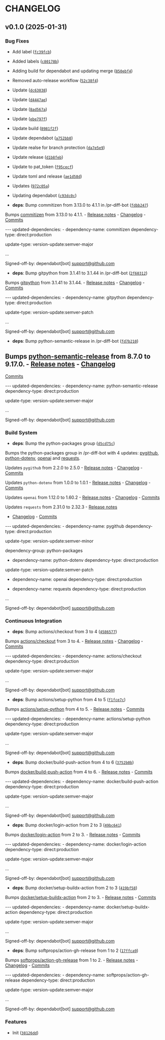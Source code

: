 # CHANGELOG


## v0.1.0 (2025-01-31)

### Bug Fixes

- Add label
  ([`fc39fcb`](https://github.com/Sudo-Whodo/pr-genius/commit/fc39fcb3f5025c18e78c2d293fb500b89a547219))

- Added labels
  ([`c80178b`](https://github.com/Sudo-Whodo/pr-genius/commit/c80178b27a516f71e95c540719e5837a9d6340a0))

- Adding build for dependabot and updating merge
  ([`850ebf4`](https://github.com/Sudo-Whodo/pr-genius/commit/850ebf47e7bcb59eaa9349dedcbd2f89d2b3849d))

- Removed auto-release workflow
  ([`52c38f4`](https://github.com/Sudo-Whodo/pr-genius/commit/52c38f4f726a7de2165a7be4bb87d54d6837ffe4))

- Update
  ([`dc63038`](https://github.com/Sudo-Whodo/pr-genius/commit/dc630383c0ce8781b99717720d697d409484a6bf))

- Update
  ([`d4447ae`](https://github.com/Sudo-Whodo/pr-genius/commit/d4447ae21c0f7b98593a760e11e8abf10faebcf3))

- Update
  ([`8ad567a`](https://github.com/Sudo-Whodo/pr-genius/commit/8ad567a17f0a6e6266ea4c083c9cf62038733a45))

- Update
  ([`ebe797f`](https://github.com/Sudo-Whodo/pr-genius/commit/ebe797f0645b6294f7df55d2e5db062473d62d7b))

- Update build
  ([`8981f2f`](https://github.com/Sudo-Whodo/pr-genius/commit/8981f2f1a457cb5193bf5a7d20a84be0a4a9b7c7))

- Update dependabot
  ([`a752bb0`](https://github.com/Sudo-Whodo/pr-genius/commit/a752bb07ca1bc05357eee37b0be03c8d855ea0b7))

- Update realse for branch protection
  ([`da7e5e9`](https://github.com/Sudo-Whodo/pr-genius/commit/da7e5e9e8935a86173bbf5df208b0ad9d2b2ba81))

- Update release
  ([`d1b8feb`](https://github.com/Sudo-Whodo/pr-genius/commit/d1b8feb525ff46e2d27f2aa8ace9b0c2fe769960))

- Update to pat_token
  ([`f95cecf`](https://github.com/Sudo-Whodo/pr-genius/commit/f95cecfee71abcb3cb77e81c8663798c2346911d))

- Update toml and release
  ([`ae1d58d`](https://github.com/Sudo-Whodo/pr-genius/commit/ae1d58dbff2ad681635e66c8b63866c0b22881d9))

- Updates
  ([`972c05a`](https://github.com/Sudo-Whodo/pr-genius/commit/972c05a3475d4a1d023b4c2bdb2416cb661f5f42))

- Updating dependabot
  ([`c93dc0c`](https://github.com/Sudo-Whodo/pr-genius/commit/c93dc0c96e24371ac2ff4527c4f4442c5fe25d05))

- **deps**: Bump commitizen from 3.13.0 to 4.1.1 in /pr-diff-bot
  ([`fdbb247`](https://github.com/Sudo-Whodo/pr-genius/commit/fdbb247257aadeb984304493bfdc04ec893beae2))

Bumps [commitizen](https://github.com/commitizen-tools/commitizen) from 3.13.0 to 4.1.1. - [Release
  notes](https://github.com/commitizen-tools/commitizen/releases) -
  [Changelog](https://github.com/commitizen-tools/commitizen/blob/master/CHANGELOG.md) -
  [Commits](https://github.com/commitizen-tools/commitizen/compare/v3.13.0...v4.1.1)

--- updated-dependencies: - dependency-name: commitizen dependency-type: direct:production

update-type: version-update:semver-major

...

Signed-off-by: dependabot[bot] <support@github.com>

- **deps**: Bump gitpython from 3.1.41 to 3.1.44 in /pr-diff-bot
  ([`2f60312`](https://github.com/Sudo-Whodo/pr-genius/commit/2f6031246de753f8fcd0973a170506df0230d3e3))

Bumps [gitpython](https://github.com/gitpython-developers/GitPython) from 3.1.41 to 3.1.44. -
  [Release notes](https://github.com/gitpython-developers/GitPython/releases) -
  [Changelog](https://github.com/gitpython-developers/GitPython/blob/main/CHANGES) -
  [Commits](https://github.com/gitpython-developers/GitPython/compare/3.1.41...3.1.44)

--- updated-dependencies: - dependency-name: gitpython dependency-type: direct:production

update-type: version-update:semver-patch

...

Signed-off-by: dependabot[bot] <support@github.com>

- **deps**: Bump python-semantic-release in /pr-diff-bot
  ([`fd7b210`](https://github.com/Sudo-Whodo/pr-genius/commit/fd7b210c73982265f2c7b3e6a4ed044a1d8afdbd))

Bumps [python-semantic-release](https://github.com/python-semantic-release/python-semantic-release)
  from 8.7.0 to 9.17.0. - [Release
  notes](https://github.com/python-semantic-release/python-semantic-release/releases) -
  [Changelog](https://github.com/python-semantic-release/python-semantic-release/blob/master/CHANGELOG.rst)
  -
  [Commits](https://github.com/python-semantic-release/python-semantic-release/compare/v8.7.0...v9.17)

--- updated-dependencies: - dependency-name: python-semantic-release dependency-type:
  direct:production

update-type: version-update:semver-major

...

Signed-off-by: dependabot[bot] <support@github.com>

### Build System

- **deps**: Bump the python-packages group
  ([`d5cd75c`](https://github.com/Sudo-Whodo/pr-genius/commit/d5cd75c5b3df71f74c2b0402ce4adceeb0fb1b80))

Bumps the python-packages group in /pr-diff-bot with 4 updates:
  [pygithub](https://github.com/pygithub/pygithub),
  [python-dotenv](https://github.com/theskumar/python-dotenv),
  [openai](https://github.com/openai/openai-python) and [requests](https://github.com/psf/requests).

Updates `pygithub` from 2.2.0 to 2.5.0 - [Release
  notes](https://github.com/pygithub/pygithub/releases) -
  [Changelog](https://github.com/PyGithub/PyGithub/blob/main/doc/changes.rst) -
  [Commits](https://github.com/pygithub/pygithub/compare/v2.2.0...v2.5.0)

Updates `python-dotenv` from 1.0.0 to 1.0.1 - [Release
  notes](https://github.com/theskumar/python-dotenv/releases) -
  [Changelog](https://github.com/theskumar/python-dotenv/blob/main/CHANGELOG.md) -
  [Commits](https://github.com/theskumar/python-dotenv/compare/v1.0.0...v1.0.1)

Updates `openai` from 1.12.0 to 1.60.2 - [Release
  notes](https://github.com/openai/openai-python/releases) -
  [Changelog](https://github.com/openai/openai-python/blob/main/CHANGELOG.md) -
  [Commits](https://github.com/openai/openai-python/compare/v1.12.0...v1.60.2)

Updates `requests` from 2.31.0 to 2.32.3 - [Release notes](https://github.com/psf/requests/releases)
  - [Changelog](https://github.com/psf/requests/blob/main/HISTORY.md) -
  [Commits](https://github.com/psf/requests/compare/v2.31.0...v2.32.3)

--- updated-dependencies: - dependency-name: pygithub dependency-type: direct:production

update-type: version-update:semver-minor

dependency-group: python-packages

- dependency-name: python-dotenv dependency-type: direct:production

update-type: version-update:semver-patch

- dependency-name: openai dependency-type: direct:production

- dependency-name: requests dependency-type: direct:production

...

Signed-off-by: dependabot[bot] <support@github.com>

### Continuous Integration

- **deps**: Bump actions/checkout from 3 to 4
  ([`4586577`](https://github.com/Sudo-Whodo/pr-genius/commit/458657714efe960be5a3dbb728b6f4725dc2da51))

Bumps [actions/checkout](https://github.com/actions/checkout) from 3 to 4. - [Release
  notes](https://github.com/actions/checkout/releases) -
  [Changelog](https://github.com/actions/checkout/blob/main/CHANGELOG.md) -
  [Commits](https://github.com/actions/checkout/compare/v3...v4)

--- updated-dependencies: - dependency-name: actions/checkout dependency-type: direct:production

update-type: version-update:semver-major

...

Signed-off-by: dependabot[bot] <support@github.com>

- **deps**: Bump actions/setup-python from 4 to 5
  ([`f1fce7c`](https://github.com/Sudo-Whodo/pr-genius/commit/f1fce7c6268c8dcb9438ab9171ca7fdadf1ec279))

Bumps [actions/setup-python](https://github.com/actions/setup-python) from 4 to 5. - [Release
  notes](https://github.com/actions/setup-python/releases) -
  [Commits](https://github.com/actions/setup-python/compare/v4...v5)

--- updated-dependencies: - dependency-name: actions/setup-python dependency-type: direct:production

update-type: version-update:semver-major

...

Signed-off-by: dependabot[bot] <support@github.com>

- **deps**: Bump docker/build-push-action from 4 to 6
  ([`3752b0b`](https://github.com/Sudo-Whodo/pr-genius/commit/3752b0b8ec29b217e88bd0b5da16d8a6b3c0cce4))

Bumps [docker/build-push-action](https://github.com/docker/build-push-action) from 4 to 6. -
  [Release notes](https://github.com/docker/build-push-action/releases) -
  [Commits](https://github.com/docker/build-push-action/compare/v4...v6)

--- updated-dependencies: - dependency-name: docker/build-push-action dependency-type:
  direct:production

update-type: version-update:semver-major

...

Signed-off-by: dependabot[bot] <support@github.com>

- **deps**: Bump docker/login-action from 2 to 3
  ([`49bc641`](https://github.com/Sudo-Whodo/pr-genius/commit/49bc6418323f83237a8638163e646a4c5011f188))

Bumps [docker/login-action](https://github.com/docker/login-action) from 2 to 3. - [Release
  notes](https://github.com/docker/login-action/releases) -
  [Commits](https://github.com/docker/login-action/compare/v2...v3)

--- updated-dependencies: - dependency-name: docker/login-action dependency-type: direct:production

update-type: version-update:semver-major

...

Signed-off-by: dependabot[bot] <support@github.com>

- **deps**: Bump docker/setup-buildx-action from 2 to 3
  ([`419bf58`](https://github.com/Sudo-Whodo/pr-genius/commit/419bf5834eea7bf489332ba1acf6b04472c29155))

Bumps [docker/setup-buildx-action](https://github.com/docker/setup-buildx-action) from 2 to 3. -
  [Release notes](https://github.com/docker/setup-buildx-action/releases) -
  [Commits](https://github.com/docker/setup-buildx-action/compare/v2...v3)

--- updated-dependencies: - dependency-name: docker/setup-buildx-action dependency-type:
  direct:production

update-type: version-update:semver-major

...

Signed-off-by: dependabot[bot] <support@github.com>

- **deps**: Bump softprops/action-gh-release from 1 to 2
  ([`17ffca9`](https://github.com/Sudo-Whodo/pr-genius/commit/17ffca9c863b933f929f900213dad76d2772c747))

Bumps [softprops/action-gh-release](https://github.com/softprops/action-gh-release) from 1 to 2. -
  [Release notes](https://github.com/softprops/action-gh-release/releases) -
  [Changelog](https://github.com/softprops/action-gh-release/blob/master/CHANGELOG.md) -
  [Commits](https://github.com/softprops/action-gh-release/compare/v1...v2)

--- updated-dependencies: - dependency-name: softprops/action-gh-release dependency-type:
  direct:production

update-type: version-update:semver-major

...

Signed-off-by: dependabot[bot] <support@github.com>

### Features

- Init
  ([`38126dd`](https://github.com/Sudo-Whodo/pr-genius/commit/38126ddbe0d96401992a83343d0c247f2bbbe7c8))
